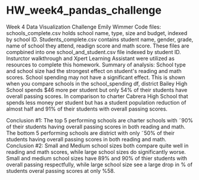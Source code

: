 # HW_week4_pandas_challenge
Week 4 Data Visualization Challenge
Emily Wimmer
Code files: schools_complete.csv holds school name, type, size and budget, indexed by school ID. Students_complete.csv contains student name, gender, grade, name of school they attend, readign score and math score. These files are compbined into one school_and_student.csv file indexed by student ID. Insturctor walkthrough and Xpert Learning Assistant were utilized as resources to complete this homework.
Summary of analysis: School type and school size had the strongest effect on student's reading and math scores. School spending may not have a significant effect. This is shown when you compare schools in the school_spending df, district Bailey High School spends $46 more per student but only 54% of their students have overall passing scores. In comparison to charter Cabrera High School that spends less money per student but has a student population reduction of almost half and 91% of their students with overall passing scores. 
 
Conclusion #1: The top 5 performing schools are charter schools with ˜90% of their students having overall passing scores in both reading and math. The bottom 5 performing schools are district with only ˜50% of their students having overall passing scores in both reading and math. 
Conclusion #2: Small and Medium school sizes both compare quite well in reading and math scores, while large school sizes do significantly worse. Small and medium school sizes have 89% and 90% of thier students with overall passing respectfully, while large school size see a large drop in % of students overal passing scores at only %58. 

